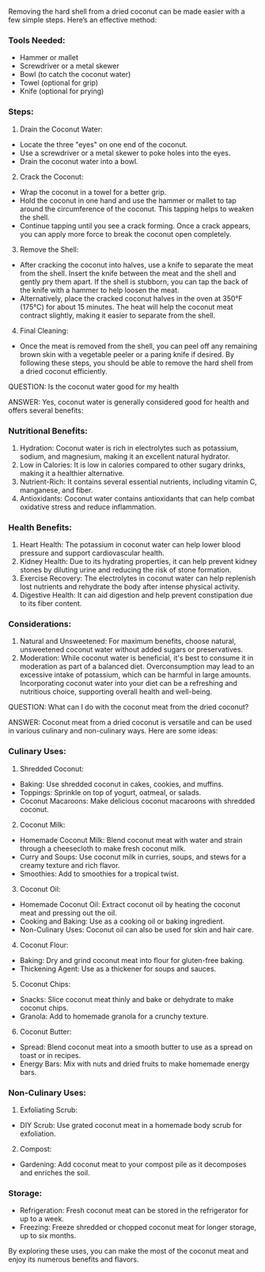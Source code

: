 

Removing the hard shell from a dried coconut can be made easier with a few simple steps. Here’s an effective method:

### Tools Needed:

- Hammer or mallet
- Screwdriver or a metal skewer
- Bowl (to catch the coconut water)
- Towel (optional for grip)
- Knife (optional for prying)

### Steps:
1. Drain the Coconut Water:

- Locate the three "eyes" on one end of the coconut.
- Use a screwdriver or a metal skewer to poke holes into the eyes.
- Drain the coconut water into a bowl.

2. Crack the Coconut:

- Wrap the coconut in a towel for a better grip.
- Hold the coconut in one hand and use the hammer or mallet to tap around the circumference of the coconut. This tapping helps to weaken the shell.
- Continue tapping until you see a crack forming. Once a crack appears, you can apply more force to break the coconut open completely.

3. Remove the Shell:

- After cracking the coconut into halves, use a knife to separate the meat from the shell. Insert the knife between the meat and the shell and gently pry them apart. If the shell is stubborn, you can tap the back of the knife with a hammer to help loosen the meat.
- Alternatively, place the cracked coconut halves in the oven at 350°F (175°C) for about 15 minutes. The heat will help the coconut meat contract slightly, making it easier to separate from the shell.

4. Final Cleaning:

- Once the meat is removed from the shell, you can peel off any remaining brown skin with a vegetable peeler or a paring knife if desired.
By following these steps, you should be able to remove the hard shell from a dried coconut efficiently.


QUESTION: Is the coconut water good for my health

ANSWER: Yes, coconut water is generally considered good for health and offers several benefits:

### Nutritional Benefits:
1. Hydration: Coconut water is rich in electrolytes such as potassium, sodium, and magnesium, making it an excellent natural hydrator.
2. Low in Calories: It is low in calories compared to other sugary drinks, making it a healthier alternative.
3. Nutrient-Rich: It contains several essential nutrients, including vitamin C, manganese, and fiber.
4. Antioxidants: Coconut water contains antioxidants that can help combat oxidative stress and reduce inflammation.

### Health Benefits:
1. Heart Health: The potassium in coconut water can help lower blood pressure and support cardiovascular health.
2. Kidney Health: Due to its hydrating properties, it can help prevent kidney stones by diluting urine and reducing the risk of stone formation.
3. Exercise Recovery: The electrolytes in coconut water can help replenish lost nutrients and rehydrate the body after intense physical activity.
4. Digestive Health: It can aid digestion and help prevent constipation due to its fiber content.

### Considerations:
1. Natural and Unsweetened: For maximum benefits, choose natural, unsweetened coconut water without added sugars or preservatives.
2. Moderation: While coconut water is beneficial, it's best to consume it in moderation as part of a balanced diet. Overconsumption may lead to an excessive intake of potassium, which can be harmful in large amounts.
Incorporating coconut water into your diet can be a refreshing and nutritious choice, supporting overall health and well-being.

QUESTION: What can I do with the coconut meat from the dried coconut?

ANSWER: Coconut meat from a dried coconut is versatile and can be used in various culinary and non-culinary ways. Here are some ideas:

### Culinary Uses:

1. Shredded Coconut:

- Baking: Use shredded coconut in cakes, cookies, and muffins.
- Toppings: Sprinkle on top of yogurt, oatmeal, or salads.
- Coconut Macaroons: Make delicious coconut macaroons with shredded coconut.

2. Coconut Milk:

- Homemade Coconut Milk: Blend coconut meat with water and strain through a cheesecloth to make fresh coconut milk.
- Curry and Soups: Use coconut milk in curries, soups, and stews for a creamy texture and rich flavor.
- Smoothies: Add to smoothies for a tropical twist.

3. Coconut Oil:

- Homemade Coconut Oil: Extract coconut oil by heating the coconut meat and pressing out the oil.
- Cooking and Baking: Use as a cooking oil or baking ingredient.
- Non-Culinary Uses: Coconut oil can also be used for skin and hair care.

4. Coconut Flour:

- Baking: Dry and grind coconut meat into flour for gluten-free baking.
- Thickening Agent: Use as a thickener for soups and sauces.

5. Coconut Chips:

- Snacks: Slice coconut meat thinly and bake or dehydrate to make coconut chips.
- Granola: Add to homemade granola for a crunchy texture.

6. Coconut Butter:

- Spread: Blend coconut meat into a smooth butter to use as a spread on toast or in recipes.
- Energy Bars: Mix with nuts and dried fruits to make homemade energy bars.

### Non-Culinary Uses:
1. Exfoliating Scrub:

- DIY Scrub: Use grated coconut meat in a homemade body scrub for exfoliation.

2. Compost:

- Gardening: Add coconut meat to your compost pile as it decomposes and enriches the soil.

### Storage:
- Refrigeration: Fresh coconut meat can be stored in the refrigerator for up to a week.
- Freezing: Freeze shredded or chopped coconut meat for longer storage, up to six months.

By exploring these uses, you can make the most of the coconut meat and enjoy its numerous benefits and flavors.







